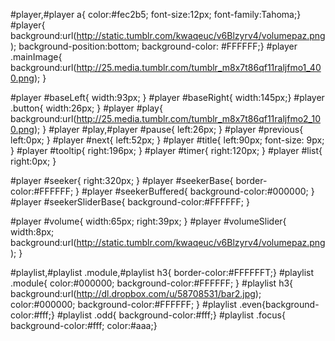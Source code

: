 #player,#player a{ color:#fec2b5;  font-size:12px; font-family:Tahoma;}
#player{ background:url(http://static.tumblr.com/kwaqeuc/v6Blzyrv4/volumepaz.png); background-position:bottom; background-color: #FFFFFF;}
#player .mainImage{ background:url(http://25.media.tumblr.com/tumblr_m8x7t86qf11raljfmo1_400.png); }

#player #baseLeft{ width:93px; }
#player #baseRight{ width:145px;}
#player .button{  width:26px; }
#player #play{ background:url(http://25.media.tumblr.com/tumblr_m8x7t86qf11raljfmo2_100.png); }
#player #play,#player #pause{ left:26px; }
#player #previous{ left:0px; }
#player #next{ left:52px; }
#player #title{ left:90px;  font-size: 9px; }
#player #tooltip{ right:196px; }
#player #timer{ right:120px;  }
#player #list{ right:0px; }

#player #seeker{ right:320px; }
#player #seekerBase{ border-color:#FFFFFF;  }
#player #seekerBuffered{ background-color:#000000; }
#player #seekerSliderBase{ background-color:#FFFFFF; }

#player #volume{ width:65px; right:39px; }
#player #volumeSlider{ width:8px; background:url(http://static.tumblr.com/kwaqeuc/v6Blzyrv4/volumepaz.png); }

#playlist,#playlist .module,#playlist h3{ border-color:#FFFFFFT;}
#playlist .module{  color:#000000; background-color:#FFFFFF; }
#playlist h3{ background:url(http://dl.dropbox.com/u/58708531/bar2.jpg); color:#000000; background-color:#FFFFFF;  }
#playlist .even{background-color:#fff;}
#playlist .odd{ background-color:#fff;}
#playlist .focus{ background-color:#fff; color:#aaa;}

